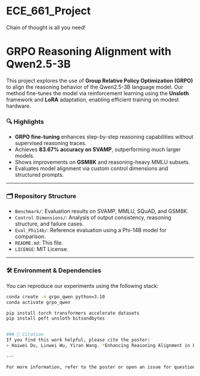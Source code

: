 # ECE_661_Project
Chain of thought is all you need!


# GRPO Reasoning Alignment with Qwen2.5-3B

This project explores the use of **Group Relative Policy Optimization (GRPO)** to align the reasoning behavior of the Qwen2.5-3B language model. Our method fine-tunes the model via reinforcement learning using the **Unsloth** framework and **LoRA** adaptation, enabling efficient training on modest hardware.

### 🔍 Highlights
- **GRPO fine-tuning** enhances step-by-step reasoning capabilities without supervised reasoning traces.
- Achieves **83.67% accuracy on SVAMP**, outperforming much larger models.
- Shows improvements on **GSM8K** and reasoning-heavy MMLU subsets.
- Evaluates model alignment via custom control dimensions and structured prompts.

---

### 🗂 Repository Structure
- `Benchmark/`: Evaluation results on SVAMP, MMLU, SQuAD, and GSM8K.
- `Control Dimensions/`: Analysis of output consistency, reasoning structure, and failure cases.
- `Eval_Phi14b/`: Reference evaluation using a Phi-14B model for comparison.
- `README.md`: This file.
- `LICENSE`: MIT License.

---

### 🛠 Environment & Dependencies

You can reproduce our experiments using the following stack:

```bash
conda create -n grpo_qwen python=3.10
conda activate grpo_qwen

pip install torch transformers accelerate datasets
pip install peft unsloth bitsandbytes


### 📄 Citation
If you find this work helpful, please cite the poster:
> Haiwei Du, Linwei Wu, Yiran Wang. *Enhancing Reasoning Alignment in LLMs via GRPO Fine-Tuning: A Comparative Evaluation*. 2025.

---

For more information, refer to the poster or open an issue for questions.
